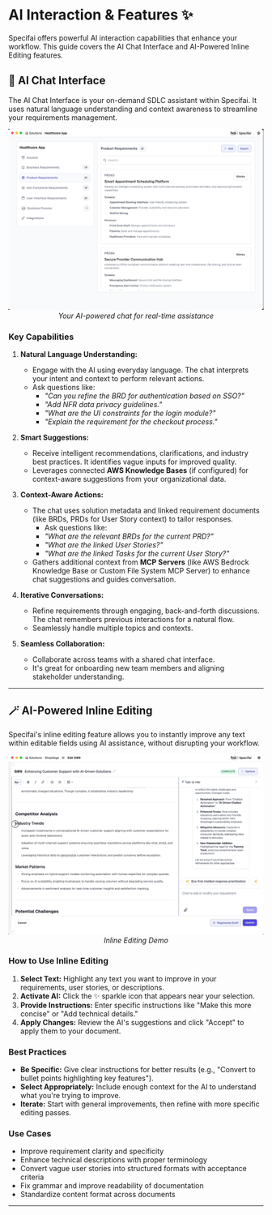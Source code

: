 # AI Interaction & Features ✨

Specifai offers powerful AI interaction capabilities that enhance your workflow. This guide covers the AI Chat Interface and AI-Powered Inline Editing features.

## 💬 AI Chat Interface

The AI Chat Interface is your on-demand SDLC assistant within Specifai. It uses natural language understanding and context awareness to streamline your requirements management.

<div align="center">

![Chat Interface](../../static/gif/specifai-chat.gif)
*Your AI-powered chat for real-time assistance*

</div>

### Key Capabilities

1.  **Natural Language Understanding:**
    * Engage with the AI using everyday language. The chat interprets your intent and context to perform relevant actions.
    * Ask questions like:
        * *"Can you refine the BRD for authentication based on SSO?"*
        * *"Add NFR data privacy guidelines."*
        * *"What are the UI constraints for the login module?"*
        * *"Explain the requirement for the checkout process."*

2.  **Smart Suggestions:**
    * Receive intelligent recommendations, clarifications, and industry best practices. It identifies vague inputs for improved quality.
    * Leverages connected **AWS Knowledge Bases** (if configured) for context-aware suggestions from your organizational data.

3.  **Context-Aware Actions:**
    * The chat uses solution metadata and linked requirement documents (like BRDs, PRDs for User Story context) to tailor responses.
        * Ask questions like:
        * *"What are the relevant BRDs for the current PRD?"*
        * *"What are the linked User Stories?"*
        * *"What are the linked Tasks for the current User Story?"*
    * Gathers additional context from **MCP Servers** (like AWS Bedrock Knowledge Base or Custom File System MCP Server) to enhance chat suggestions and guides conversation.

4.  **Iterative Conversations:**
    * Refine requirements through engaging, back-and-forth discussions. The chat remembers previous interactions for a natural flow.
    * Seamlessly handle multiple topics and contexts.

5.  **Seamless Collaboration:**
    * Collaborate across teams with a shared chat interface.
    * It's great for onboarding new team members and aligning stakeholder understanding.

---

## 🪄 AI-Powered Inline Editing

Specifai's inline editing feature allows you to instantly improve any text within editable fields using AI assistance, without disrupting your workflow.

<div align="center">

![Inline Editing Feature](../../static/gif/specifai-inline-edit.gif)
*Inline Editing Demo*

</div>

### How to Use Inline Editing

1. **Select Text:** Highlight any text you want to improve in your requirements, user stories, or descriptions.
2. **Activate AI:** Click the ✨ sparkle icon that appears near your selection.
3. **Provide Instructions:** Enter specific instructions like "Make this more concise" or "Add technical details."
4. **Apply Changes:** Review the AI's suggestions and click "Accept" to apply them to your document.

### Best Practices

* **Be Specific:** Give clear instructions for better results (e.g., "Convert to bullet points highlighting key features").
* **Select Appropriately:** Include enough context for the AI to understand what you're trying to improve.
* **Iterate:** Start with general improvements, then refine with more specific editing passes.

### Use Cases

* Improve requirement clarity and specificity
* Enhance technical descriptions with proper terminology
* Convert vague user stories into structured formats with acceptance criteria
* Fix grammar and improve readability of documentation
* Standardize content format across documents

---
